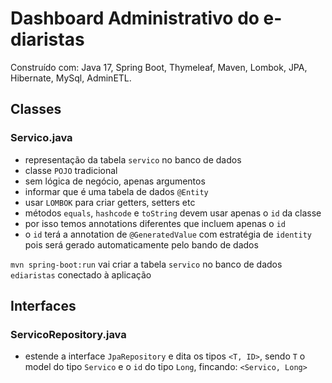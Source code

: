 # Dashboard Administrativo do e-diaristas

Construído com: Java 17, Spring Boot, Thymeleaf, Maven, Lombok, JPA, Hibernate, MySql, AdminETL.

## Classes 

### Servico.java
- representação da tabela `servico` no banco de dados
- classe `POJO` tradicional
- sem lógica de negócio, apenas argumentos
- informar que é uma tabela de dados `@Entity`
- usar `LOMBOK` para criar getters, setters etc
- métodos `equals`, `hashcode` e `toString` devem usar apenas o `id` da classe
- por isso temos annotations diferentes que incluem apenas o `id`
- o `id` terá a annotation de `@GeneratedValue` com estratégia de `identity` pois será gerado automaticamente pelo bando de dados

`mvn spring-boot:run` vai criar a tabela `servico` no banco de dados `ediaristas` conectado à aplicação

## Interfaces

### ServicoRepository.java
- estende a interface `JpaRepository` e dita os tipos `<T, ID>`, sendo `T` o model do tipo `Servico` e o `id` do tipo `Long`, fincando: `<Servico, Long>`
